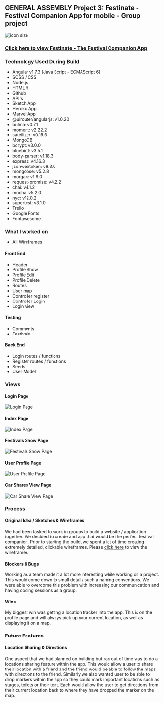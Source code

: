 ## GENERAL ASSEMBLY Project 3: Festinate - Festival Companion App for mobile - Group project

![icon size](https://i.imgur.com/wMTyRQy.png)

### [Click here to view Festinate - The Festival Companion App](https://https://festinate.herokuapp.com/#!/)

### Technology Used During Build
* Angular v1.7.3 (Java Script - ECMAScript 6)
* SCSS / CSS
* Node.js
* HTML 5
* Github
* API's
* Sketch App
* Heroku App
* Marvel App
* @uirouter/angularjs: v1.0.20
* bulma: v0.7.1
* moment: v2.22.2
* satellizer: v0.15.5
* MongoDB
* bcrypt: v3.0.0
* bluebird: v3.5.1
* body-parser: v1.18.3
* express: v4.16.3
* jsonwebtoken: v8.3.0
* mongoose: v5.2.8
* morgan: v1.9.0
* request-promise: v4.2.2
* chai: v4.1.2
* mocha: v5.2.0
* nyc: v12.0.2
* supertest: v3.1.0
* Trello
* Google Fonts
* Fontawesome

### What I worked on
* All Wireframes
#### Front End
* Header
* Profile Show
* Profile Edit
* Profile Delete
* Routes
* User map
* Controller register
* Controller Login
* Login view


#### Testing
* Comments
* Festivals

#### Back End
* Login routes / functions
* Register routes / functions
* Seeds
* User Model

### Views
#### Login Page
![Login Page](https://i.imgur.com/I57WtNV.png)
#### Index Page
![Index Page](https://i.imgur.com/kFirAny.png)
#### Festivals Show Page
![Festivals Show Page](https://i.imgur.com/3tOnujj.png)
#### User Profile Page
![User Profile Page](https://i.imgur.com/wGR9xdZ.png)
#### Car Shares View Page
![Car Share View Page](https://i.imgur.com/G2A7PDN.png)

### Process

#### Original Idea / Sketches & Wireframes
We had been tasked to work in groups to build a website / application together. We decided to create and app that would be the perfect festival companion. Prior to starting the build, we spent a lot of time creating extremely detailed, clickable wireframes. Please [click here](https://marvelapp.com/428e1e4) to view the wireframes

#### Blockers & Bugs
Working as a team made it a lot more interesting while working on a project. This would come down to small details such a naming conventions. We were able to overcome this problem with increasing our communication and having coding sessions as a group.

#### Wins
My biggest win was getting a location tracker into the app. This is on the profile page and will always pick up your current location, as well as displaying it on a map.

### Future Features
#### Location Sharing & Directions
One aspect that we had planned on building but ran out of time was to do a locations sharing feature within the app. This would allow a user to share their location with a friend and the friend would be able to follow the maps with directions to the friend. Similarly we also wanted user to be able to drop markers within the app so they could mark important locations such as stages, toilets or their tent. Each would allow the user to get directions from their current location back to where they have dropped the marker on the map.
